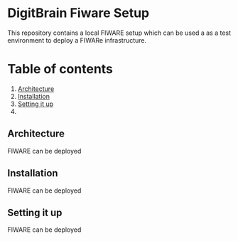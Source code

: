 # DigitBrain Fiware Setup
This repository contains a local FIWARE setup which can be used a as a test environment to deploy a FIWARe infrastructure.

# Table of contents 

1. [Architecture](#architecture)
2. [Installation](#installation)
3. [Setting it up](#setup)
4. 
## Architecture
FIWARE can be deployed 

## Installation
FIWARE can be deployed 

## Setting it up
FIWARE can be deployed 
